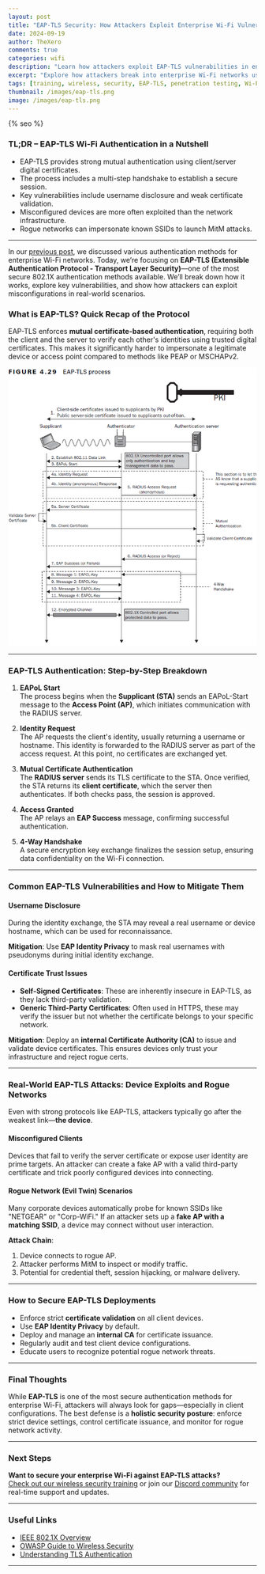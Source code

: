 ```yaml
---
layout: post
title: "EAP-TLS Security: How Attackers Exploit Enterprise Wi-Fi Vulnerabilities"
date: 2024-09-19
author: TheXero
comments: true
categories: wifi
description: "Learn how attackers exploit EAP-TLS vulnerabilities in enterprise Wi-Fi networks and how to secure your devices with best practices and real-world examples."
excerpt: "Explore how attackers break into enterprise Wi-Fi networks using EAP-TLS misconfigurations. Understand key vulnerabilities and how to protect your organization."
tags: [training, wireless, security, EAP-TLS, penetration testing, Wi-Fi, 802.1X]
thumbnail: /images/eap-tls.png 
image: /images/eap-tls.png
---
```


{% seo %}

### TL;DR – EAP-TLS Wi-Fi Authentication in a Nutshell

- EAP-TLS provides strong mutual authentication using client/server digital certificates.
- The process includes a multi-step handshake to establish a secure session.
- Key vulnerabilities include username disclosure and weak certificate validation.
- Misconfigured devices are more often exploited than the network infrastructure.
- Rogue networks can impersonate known SSIDs to launch MitM attacks.

---

In our [previous post](/wifi/enterprise-wi-fi-security), we discussed various authentication methods for enterprise Wi-Fi networks. Today, we’re focusing on **EAP-TLS (Extensible Authentication Protocol - Transport Layer Security)**—one of the most secure 802.1X authentication methods available. We’ll break down how it works, explore key vulnerabilities, and show how attackers can exploit misconfigurations in real-world scenarios.

### What is EAP-TLS? Quick Recap of the Protocol

EAP-TLS enforces **mutual certificate-based authentication**, requiring both the client and the server to verify each other's identities using trusted digital certificates. This makes it significantly harder to impersonate a legitimate device or access point compared to methods like PEAP or MSCHAPv2.

![Diagram of the EAP-TLS Wi-Fi authentication process](/images/eap-tls.png)

---

### EAP-TLS Authentication: Step-by-Step Breakdown

1. **EAPoL Start**  
   The process begins when the **Supplicant (STA)** sends an EAPoL-Start message to the **Access Point (AP)**, which initiates communication with the RADIUS server.

2. **Identity Request**  
   The AP requests the client's identity, usually returning a username or hostname. This identity is forwarded to the RADIUS server as part of the access request. At this point, no certificates are exchanged yet.

3. **Mutual Certificate Authentication**  
   The **RADIUS server** sends its TLS certificate to the STA. Once verified, the STA returns its **client certificate**, which the server then authenticates. If both checks pass, the session is approved.

4. **Access Granted**  
   The AP relays an **EAP Success** message, confirming successful authentication.

5. **4-Way Handshake**  
   A secure encryption key exchange finalizes the session setup, ensuring data confidentiality on the Wi-Fi connection.

---

### Common EAP-TLS Vulnerabilities and How to Mitigate Them

#### Username Disclosure
During the identity exchange, the STA may reveal a real username or device hostname, which can be used for reconnaissance.

**Mitigation**: Use **EAP Identity Privacy** to mask real usernames with pseudonyms during initial identity exchange.

#### Certificate Trust Issues

- **Self-Signed Certificates**: These are inherently insecure in EAP-TLS, as they lack third-party validation.
- **Generic Third-Party Certificates**: Often used in HTTPS, these may verify the issuer but not whether the certificate belongs to your specific network.

**Mitigation**: Deploy an **internal Certificate Authority (CA)** to issue and validate device certificates. This ensures devices only trust your infrastructure and reject rogue certs.

---

### Real-World EAP-TLS Attacks: Device Exploits and Rogue Networks

Even with strong protocols like EAP-TLS, attackers typically go after the weakest link—**the device**.

#### Misconfigured Clients
Devices that fail to verify the server certificate or expose user identity are prime targets. An attacker can create a fake AP with a valid third-party certificate and trick poorly configured devices into connecting.

#### Rogue Network (Evil Twin) Scenarios
Many corporate devices automatically probe for known SSIDs like "NETGEAR" or "Corp-WiFi." If an attacker sets up a **fake AP with a matching SSID**, a device may connect without user interaction.

**Attack Chain**:
1. Device connects to rogue AP.
2. Attacker performs MitM to inspect or modify traffic.
3. Potential for credential theft, session hijacking, or malware delivery.

---

### How to Secure EAP-TLS Deployments

- Enforce strict **certificate validation** on all client devices.
- Use **EAP Identity Privacy** by default.
- Deploy and manage an **internal CA** for certificate issuance.
- Regularly audit and test client device configurations.
- Educate users to recognize potential rogue network threats.

---

### Final Thoughts

While **EAP-TLS** is one of the most secure authentication methods for enterprise Wi-Fi, attackers will always look for gaps—especially in client configurations. The best defense is a **holistic security posture**: enforce strict device settings, control certificate issuance, and monitor for rogue network activity.

---

### Next Steps

**Want to secure your enterprise Wi-Fi against EAP-TLS attacks?**  
[Check out our wireless security training](/training/wireless-security) or join our [Discord community](https://discord.gg/YEfgvuqyDn) for real-time support and updates.

---

### Useful Links
- [IEEE 802.1X Overview](https://en.wikipedia.org/wiki/IEEE_802.1X)
- [OWASP Guide to Wireless Security](https://owasp.org/www-project-mobile-top-10/)
- [Understanding TLS Authentication](https://www.cloudflare.com/learning/ssl/what-is-ssl/)

---
